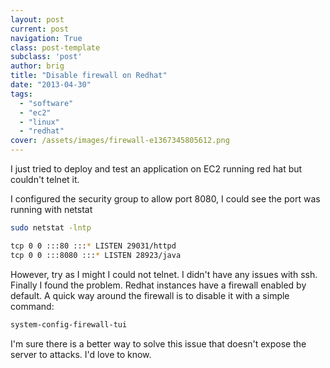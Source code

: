 ```yaml
---
layout: post
current: post
navigation: True
class: post-template
subclass: 'post'
author: brig
title: "Disable firewall on Redhat"
date: "2013-04-30"
tags:
  - "software"
  - "ec2"
  - "linux"
  - "redhat"
cover: /assets/images/firewall-e1367345805612.png
---
```

I just tried to deploy and test an application on EC2 running red hat but couldn't telnet it.

I configured the security group to allow port 8080, I could see the port was running with netstat

```bash
sudo netstat -lntp

tcp 0 0 :::80 :::* LISTEN 29031/httpd
tcp 0 0 :::8080 :::* LISTEN 28923/java
```

However, try as I might I could not telnet. I didn't have any issues with ssh. Finally I found the problem. Redhat instances have a firewall enabled by default. A quick way around the firewall is to disable it with a simple command:

```bash
system-config-firewall-tui
```

I'm sure there is a better way to solve this issue that doesn't expose the server to attacks. I'd love to know.
